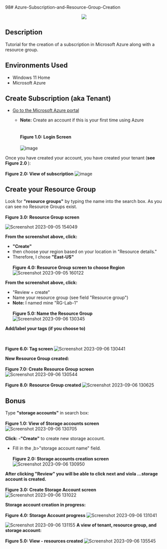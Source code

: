98# Azure-Subscription-and-Resource-Group-Creation

<p align ="center">
 <img src = "https://github.com/sharontechnical2022/Azure-Subscription-and-Resource-Group-Creation/assets/141186669/e809f714-495e-4445-b707-4c9256559da3"/>

</p>
<h2> Description</h2>
Tutorial for the creation of a subscription in Microsoft Azure along with a resource group. 

<h2> Environments Used</h2>

- Windows 11 Home
- Microsoft Azure


<h2>Create Subscription (aka Tenant) </h2>

 
  - [Go to the Microsoft Azure portal](https://portal.azure.com)
  
    - <b>Note:</b> Create an account if this is your first time using Azure<br><br>  <h4><b>Figure 1.0: Login Screen</b></h4>
![image](https://github.com/sharontechnical2022/Azure-Subscription-and-Resource-Group-Creation/assets/141186669/6a3647df-6a8b-4bb6-b92e-bd17590190a0)

Once you have created your account, you have created your tenant (<b>see Figure 2.0 </b>):</b><br><br>  <b>Figure 2.0: View of subscription</b>
![image](https://github.com/sharontechnical2022/Azure-Subscription-and-Resource-Group-Creation/assets/141186669/1b490de4-e535-4e60-a89f-761bfb93cccf)

<h2>Create your Resource Group </h2>
Look for <b>"resource groups"</b> by typing the name into the search box. As you can see no Resource Groups exist. <br><br>  <b>Figure 3.0: Resource Group screen</b>

![Screenshot 2023-09-05 154049](https://github.com/sharontechnical2022/Azure-Subscription-and-Resource-Group-Creation/assets/141186669/9be2f6c3-2c8d-4f44-b82e-6bb5ecdb76c6)

<b>From the screenshot above, click: </b>
- <b>"Create"</b>
-  then choose your region based on your location in "Resource details." 
- Therefore, I chose <b>"East-US" </b> <br><br>
<b>Figure 4.0: Resource Group screen to choose Region </b>
![Screenshot 2023-09-05 160122](https://github.com/sharontechnical2022/Azure-Subscription-and-Resource-Group-Creation/assets/141186669/e42b6ab9-691c-4cd8-8f97-4098e2407425)

<b>From the screenshot above, click: </b>
- "Review + create"
- Name your resource group (see field "Resource group")
- <b>Note: </b> I named mine "RG-Lab-1" <br><br>
<b>Figure 5.0: Name the Resource Group </b>
![Screenshot 2023-09-06 130345](https://github.com/sharontechnical2022/Azure-Subscription-and-Resource-Group-Creation/assets/141186669/122a114d-9c57-4e42-bc63-015d3ba85d60)

<b>Add/label your tags (if you choose to) </b>

<br><br>
<b>Figure 6.0: Tag screen </b>
![Screenshot 2023-09-06 130441](https://github.com/sharontechnical2022/Azure-Subscription-and-Resource-Group-Creation/assets/141186669/94f9d0be-4dc1-458e-a0b9-e9275c66a6ea)

<b>New Resource Group created: </b><br><br>
<b>Figure 7.0: Create Resource Group screen </b>
![Screenshot 2023-09-06 130544](https://github.com/sharontechnical2022/Azure-Subscription-and-Resource-Group-Creation/assets/141186669/db98196f-f0e8-4251-b542-1dd60a34e722)
<br><br>
<b>Figure 8.0: Resource Group created </b>
![Screenshot 2023-09-06 130625](https://github.com/sharontechnical2022/Azure-Subscription-and-Resource-Group-Creation/assets/141186669/768b8ae1-c5ac-4ecd-93ff-bdb41d4fefc9)

<b><h2>Bonus </h2></b>
Type <b>"storage accounts"</b> in search box:<br><br>
<b>Figure 1.0: View of Storage accounts screen </b>
![Screenshot 2023-09-06 130705](https://github.com/sharontechnical2022/Azure-Subscription-and-Resource-Group-Creation/assets/141186669/728cf788-83d5-40f8-b22a-4709289f749e)

<b>Click: 
 -"Create"</b> to create new storage account.
 - Fill in the ,b>"storage account name" </b>field.
</b><br><br>
<b>Figure 2.0: Storage accounts creation screen </b>
![Screenshot 2023-09-06 130950](https://github.com/sharontechnical2022/Azure-Subscription-and-Resource-Group-Creation/assets/141186669/ef9a2e91-85eb-4afa-97f3-ea60f539dd1a)



<b> After clicking <b>"Review" </b>you will be able to click <b>next</b> and viola ...storage account is created. </b><br><br>
<b>Figure 3.0: Create Storage Account screen </b>
![Screenshot 2023-09-06 131022](https://github.com/sharontechnical2022/Azure-Subscription-and-Resource-Group-Creation/assets/141186669/f5231564-f23c-4b0e-90f4-082d8805ea5d)

<b> Storage account creation in progress: </b></b><br><br>
<b>Figure 4.0: Storage Account progress</b>
![Screenshot 2023-09-06 131041](https://github.com/sharontechnical2022/Azure-Subscription-and-Resource-Group-Creation/assets/141186669/6c97c1f2-5789-4ddb-a511-cbc6b07df6c8)

![Screenshot 2023-09-06 131155](https://github.com/sharontechnical2022/Azure-Subscription-and-Resource-Group-Creation/assets/141186669/5b2d56ac-7e6a-406f-990b-5722c45edefc)
</b>
<b>A view of tenant, resource group, and storage account:</b><br><br>
<b>Figure 5.0: View - resources created </b>
![Screenshot 2023-09-06 135545](https://github.com/sharontechnical2022/Azure-Subscription-and-Resource-Group-Creation/assets/141186669/e857c1a7-567a-4d5b-ab0a-b23274e5e62b)









 
